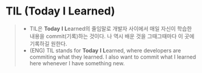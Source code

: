 # TIL (Today I Learned)

> - TIL은 **Today** **I** **L**earned의 줄임말로 개발자 사이에서 매일 자신이 학습한 내용을 commit(기록)하는 것이다. 나 역시 배운 것을 그때그때마다 이 곳에 기록하길 원한다. 
> - (ENG) TIL stands for **Today** **I** **L**earned, where developers are commiting what they learned. I also want to commit what I learned here whenever I have something new. 



